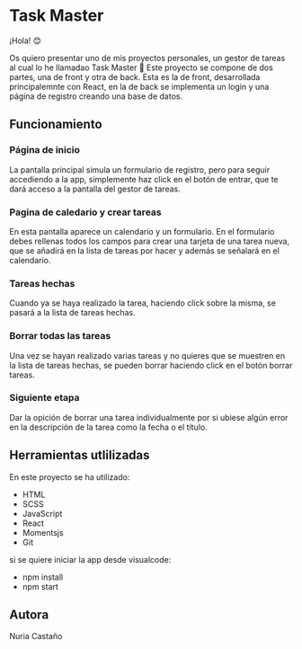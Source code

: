 # Task Master

¡Hola! :blush:

Os quiero presentar uno de mis proyectos personales, un gestor de tareas al cual lo he llamadao Task Master :pencil:
Este proyecto se compone de dos partes, una de front y otra de back. Esta es la de front, desarrollada principalemnte con React, en la de back se implementa un login y una página de registro creando una base de datos.

## Funcionamiento

### Página de inicio

La pantalla principal simula un formulario de registro, pero para seguir accediendo a la app, simplemente haz click en el botón de entrar, que te dará acceso a la pantalla del gestor de tareas.

### Pagina de caledario y crear tareas

En esta pantalla aparece un calendario y un formulario. En el formulario debes rellenas todos los campos para crear una tarjeta de una tarea nueva, que se añadirá en la lista de tareas por hacer y además se señalará en el calendario.

### Tareas hechas

Cuando ya se haya realizado la tarea, haciendo click sobre la misma, se pasará a la lista de tareas hechas.

### Borrar todas las tareas

Una vez se hayan realizado varias tareas y no quieres que se muestren en la lista de tareas hechas, se pueden borrar haciendo click en el botón borrar tareas.

### Siguiente etapa

Dar la opición de borrar una tarea individualmente por si ubiese algún error en la descripción de la tarea como la fecha o el título.

## Herramientas utlilizadas

En este proyecto se ha utilizado:

- HTML
- SCSS
- JavaScript
- React
- Momentsjs
- Git

si se quiere iniciar la app desde visualcode:

- npm install
- npm start

## Autora

Nuria Castaño

